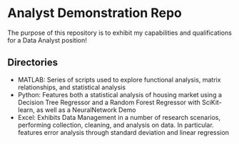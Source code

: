# Analyst Demonstration Repo

The purpose of this repository is to exhibit my capabilities and qualifications for a Data Analyst position!

## Directories

- MATLAB: Series of scripts used to explore functional analysis, matrix relationships, and statistical analysis
- Python: Features both a statistical analysis of housing market using a Decision Tree Regressor and a Random Forest Regressor with SciKit-learn, as well as a NeuralNetwork Demo
- Excel: Exhibits Data Management in a number of research scenarios, performing collection, cleaning, and analysis on data. In particular. features error analysis through standard deviation and linear regression
